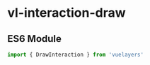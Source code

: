 # vl-interaction-draw

## ES6 Module

```javascript
import { DrawInteraction } from 'vuelayers'
```
